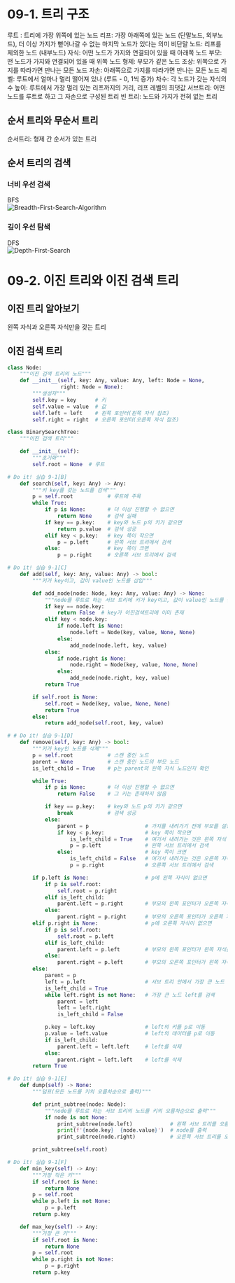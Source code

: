 # 09-1. 트리 구조 
루트 : 트리에 가장 위쪽에 있는 노드 
리프: 가장 아래쪽에 있는 노드 (단말노드, 외부노드), 더 이상 가지가 뻗어나갈 수 없는 마지막 노드가 있다는 의미 
비단말 노드: 리프를 제외한 노드 (내부노드)
자식: 어떤 노드가 가지와 연결되어 있을 때 아래쪽 노드
부모: 떤 노드가 가지와 연결되어 있을 때 위쪽 노드 
형제: 부모가 같은 노드 
조상: 위쪽으로 가지를 따라가면 만나는 모든 노드 
자손: 아래쪽으로 가지를 따라가면 만나는 모든 노드 
레벨: 루트에서 얼마나 멀리 떨어져 있나 (루트 - 0, 1씩 증가)
차수: 각 노드가 갖는 자식의 수 
높이: 루트에서 가장 멀리 있는 리프까지의 거리, 리프 레벨의 최댓값 
서브트리: 어떤 노드를 루트로 하고 그 자손으로 구성된 트리 
빈 트리: 노드와 가지가 전혀 없는 트리 
## 순서 트리와 무순서 트리 
순서트리:  형제 간 순서가 있는 트리 
## 순서 트리의 검색 
### 너비 우선 검색 
BFS   
![Breadth-First-Search-Algorithm](https://github.com/Keep-Coding-Club/CS-Study/assets/87464975/57bd4abc-ee6e-44da-b06a-aa193c6982a7)
   

### 깊이 우선 탐색 
DFS    
![Depth-First-Search](https://github.com/Keep-Coding-Club/CS-Study/assets/87464975/062ac0de-6838-4165-ab96-dd8cf0ce2de0)
   
# 09-2. 이진 트리와 이진 검색 트리 
## 이진 트리 알아보기 
왼쪽 자식과 오른쪽 자식만을 갖는 트리 

## 이진 검색 트리 
```python
class Node:
    """이진 검색 트리의 노드"""
    def __init__(self, key: Any, value: Any, left: Node = None,
                 right: Node = None):
        """생성자"""
        self.key = key      # 키
        self.value = value  # 값
        self.left = left    # 왼쪽 포인터(왼쪽 자식 참조)
        self.right = right  # 오른쪽 포인터(오른쪽 자식 참조)

class BinarySearchTree:
    """이진 검색 트리"""

    def __init__(self):
        """초기화"""
        self.root = None  # 루트

# Do it! 실습 9-1[B]
    def search(self, key: Any) -> Any:
        """키 key를 갖는 노드를 검색"""
        p = self.root           # 루트에 주목
        while True:
            if p is None:       # 더 이상 진행할 수 없으면
                return None     # 검색 실패
            if key == p.key:    # key와 노드 p의 키가 같으면
                return p.value  # 검색 성공
            elif key < p.key:   # key 쪽이 작으면
                p = p.left      # 왼쪽 서브 트리에서 검색
            else:               # key 쪽이 크면
                p = p.right     # 오른쪽 서브 트리에서 검색

# Do it! 실습 9-1[C]
    def add(self, key: Any, value: Any) -> bool:
        """키가 key이고, 값이 value인 노드를 삽입"""

        def add_node(node: Node, key: Any, value: Any) -> None:
            """node를 루트로 하는 서브 트리에 키가 key이고, 값이 value인 노드를 삽입"""
            if key == node.key:
                return False  # key가 이진검색트리에 이미 존재
            elif key < node.key:
                if node.left is None:
                    node.left = Node(key, value, None, None)
                else:
                    add_node(node.left, key, value)
            else:
                if node.right is None:
                    node.right = Node(key, value, None, None)
                else:
                    add_node(node.right, key, value)
            return True

        if self.root is None:
            self.root = Node(key, value, None, None)
            return True
        else:
            return add_node(self.root, key, value)

# # Do it! 실습 9-1[D]
    def remove(self, key: Any) -> bool:
        """키가 key인 노드를 삭제"""
        p = self.root           # 스캔 중인 노드
        parent = None           # 스캔 중인 노드의 부모 노드
        is_left_child = True    # p는 parent의 왼쪽 자식 노드인지 확인

        while True:
            if p is None:       # 더 이상 진행할 수 없으면
                return False    # 그 키는 존재하지 않음

            if key == p.key:    # key와 노드 p의 키가 같으면
                break           # 검색 성공
            else:
                parent = p                  # 가지를 내려가기 전에 부모를 설정
                if key < p.key:             # key 쪽이 작으면
                    is_left_child = True    # 여기서 내려가는 것은 왼쪽 자식
                    p = p.left              # 왼쪽 서브 트리에서 검색
                else:                       # key 쪽이 크면
                    is_left_child = False   # 여기서 내려가는 것은 오른쪽 자식
                    p = p.right             # 오른쪽 서브 트리에서 검색

        if p.left is None:                  # p에 왼쪽 자식이 없으면
            if p is self.root:
                self.root = p.right
            elif is_left_child:
                parent.left = p.right       # 부모의 왼쪽 포인터가 오른쪽 자식을 가리킴
            else:
                parent.right = p.right      # 부모의 오른쪽 포인터가 오른쪽 자식을 가리킴
        elif p.right is None:               # p에 오른쪽 자식이 없으면
            if p is self.root:
                self.root = p.left
            elif is_left_child:
                parent.left = p.left        # 부모의 왼쪽 포인터가 왼쪽 자식을 가리킴
            else:
                parent.right = p.left       # 부모의 오른쪽 포인터가 왼쪽 자식을 가리킴
        else:
            parent = p
            left = p.left                   # 서브 트리 안에서 가장 큰 노드
            is_left_child = True
            while left.right is not None:   # 가장 큰 노드 left를 검색
                parent = left
                left = left.right
                is_left_child = False

            p.key = left.key                # left의 키를 p로 이동
            p.value = left.value            # left의 데이터를 p로 이동
            if is_left_child:
                parent.left = left.left     # left를 삭제
            else:
                parent.right = left.left    # left를 삭제
        return True

# Do it! 실습 9-1[E]
    def dump(self) -> None:
        """덤프(모든 노드를 키의 오름차순으로 출력)"""

        def print_subtree(node: Node):
            """node를 루트로 하는 서브 트리의 노드를 키의 오름차순으로 출력"""
            if node is not None:
                print_subtree(node.left)            # 왼쪽 서브 트리를 오름차순으로 출력
                print(f'{node.key}  {node.value}')  # node를 출력
                print_subtree(node.right)           # 오른쪽 서브 트리를 오름차순으로 출력

        print_subtree(self.root)

# Do it! 실습 9-1[F]
    def min_key(self) -> Any:
        """가장 작은 키"""
        if self.root is None:
            return None
        p = self.root
        while p.left is not None:
            p = p.left
        return p.key

    def max_key(self) -> Any:
        """가장 큰 키"""
        if self.root is None:
            return None
        p = self.root
        while p.right is not None:
            p = p.right
        return p.key
```
